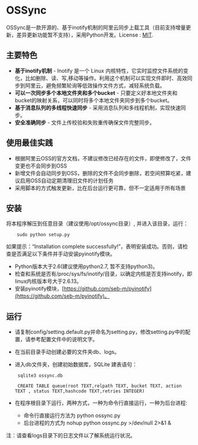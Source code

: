 # OSSync

OSSync是一款开源的、基于inotify机制的阿里云同步上载工具（目前支持增量更新，差异更新功能暂不支持），采用Python开发。License : [MIT](http://rem.mit-license.org/).

## 主要特色
 
  * **基于inotify机制** - Inotify 是一个 Linux 内核特性，它实时监控文件系统的变化，比如删除、读、写,移动等操作。利用这个机制可以实现文件即时、高效同步到阿里云，避免频繁轮询等低效操作文件方式，减轻系统负载。
  * **可以一次同步多个本地文件夹和多个bucket** - 只要定义好本地文件夹和bucket的映射关系，可以同时将多个本地文件夹同步到多个bucket。
  * **基于消息队列的多线程快速同步** - 采用消息队列和多线程机制，实现快速同步。
  * **安全准确同步** - 文件上传校验和失败重传确保文件完整同步。
  
## 使用最佳实践
 * 根据阿里云OSS的官方文档，不建议修改已经存在的文件，即使修改了，文件变更也不会同步到OSS
 * 新增文件会自动同步到OSS，删除的文件不会同步删除，若空间预算吃紧，建议启用OSS自动定期清理旧文件的计划任务
 * 采用脚本的方式触发更新，比在后台运行更可靠，但不一定适用于所有场景

## 安装
将本程序解压到任意目录（建议使用/opt/ossync目录）, 并进入该目录，运行：
 
 		sudo python setup.py
 		
如果提示：“Installation complete successfully!”，表明安装成功。否则，请检查是否满足以下条件并手动安装pyinotify模块。

* Python版本大于2.6(建议使用python2.7, 暂不支持python3)。
* 检查和系统是否有/proc/sys/fs/inotify/目录，以确定内核是否支持inotify，即linux内核版本号大于2.6.13。
* 安装pyinotify模块，[https://github.com/seb-m/pyinotify](https://github.com/seb-m/pyinotify)。

   
## 运行
 * 请复制config/setting.default.py并命名为setting.py，修改setting.py中的配置，请参考配置文件中的说明文字。
 * 在当前目录手动创建必要的文件夹db、logs。
 * 进入db文件夹，创建初始数据库，SQLite 建表语句：
 
		sqlite3 ossync.db

		CREATE TABLE queue(root TEXT,relpath TEXT, bucket TEXT, action TEXT , status TEXT,hashcode TEXT,retries INTEGER)
		
 * 在程序根目录下运行，两种方式，一种为命令行直接运行，一种为后台进程:
	* 命令行直接运行方法为
		python ossync.py
	* 后台进程的方式为
		nohup python ossync.py >/dev/null 2>&1 &
 		
注：请查看logs目录下的日志文件以了解系统运行状况。